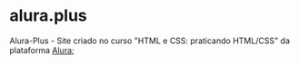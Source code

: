 # alura.plus
Alura-Plus -  Site criado no curso "HTML e CSS: praticando HTML/CSS" da plataforma  [Alura](https://www.alura.com.br);
